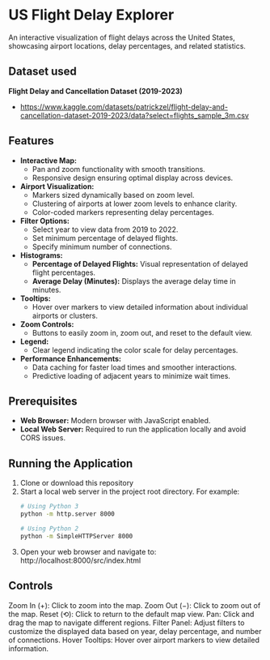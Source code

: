 # US Flight Delay Explorer

An interactive visualization of flight delays across the United States, showcasing airport locations, delay percentages, and related statistics.
## Dataset used

**Flight Delay and Cancellation Dataset (2019-2023)**
- https://www.kaggle.com/datasets/patrickzel/flight-delay-and-cancellation-dataset-2019-2023/data?select=flights_sample_3m.csv

## Features
- **Interactive Map:**
  - Pan and zoom functionality with smooth transitions.
  - Responsive design ensuring optimal display across devices.
- **Airport Visualization:**
  - Markers sized dynamically based on zoom level.
  - Clustering of airports at lower zoom levels to enhance clarity.
  - Color-coded markers representing delay percentages.
- **Filter Options:**
  - Select year to view data from 2019 to 2022.
  - Set minimum percentage of delayed flights.
  - Specify minimum number of connections.
- **Histograms:**
  - **Percentage of Delayed Flights:** Visual representation of delayed flight percentages.
  - **Average Delay (Minutes):** Displays the average delay time in minutes.
- **Tooltips:**
  - Hover over markers to view detailed information about individual airports or clusters.
- **Zoom Controls:**
  - Buttons to easily zoom in, zoom out, and reset to the default view.
- **Legend:**
  - Clear legend indicating the color scale for delay percentages.
- **Performance Enhancements:**
  - Data caching for faster load times and smoother interactions.
  - Predictive loading of adjacent years to minimize wait times.

## Prerequisites
- **Web Browser:** Modern browser with JavaScript enabled.
- **Local Web Server:** Required to run the application locally and avoid CORS issues.

## Running the Application

1. Clone or download this repository
2. Start a local web server in the project root directory. For example:
   ```bash
   # Using Python 3
   python -m http.server 8000

   # Using Python 2
   python -m SimpleHTTPServer 8000
3. Open your web browser and navigate to:
http://localhost:8000/src/index.html

## Controls
Zoom In (+): Click to zoom into the map.
Zoom Out (−): Click to zoom out of the map.
Reset (⟲): Click to return to the default map view.
Pan: Click and drag the map to navigate different regions.
Filter Panel: Adjust filters to customize the displayed data based on year, delay percentage, and number of connections.
Hover Tooltips: Hover over airport markers to view detailed information.
